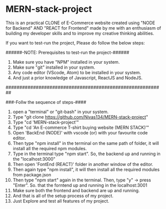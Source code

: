 # MERN-stack-project

This is an practical CLONE of E-Commerce website created using "NODE for Backend" AND "REACT for Frontend" made by me with an enthusiasm of building my developer skills and to improve my creative thinking abilities.

If you want to test-run the project, Please do follow the below steps:


######-NOTE: Prerequisites to test-run the project-######

1. Make sure you have "NPM" installed in your system.
2. Make sure "git" installed in your system. 
3. Any code editor (VScode, Atom) to be installed in your system.
4. And just a prior knowledge of Javascript, ReactJS and NodeJS.
	
##########################################################

###-Follw the sequence of steps-####

1) open a "terminal" or "git-bash" in your system. 
2) Type "git clone https://github.com/Nivas134/MERN-stack-project"
3) Type "cd 'MERN-stack-project'"
4) Type "cd 'An E-commerce T-shirt buying website (MERN STACK)'"
5) Open 'BackEnd (NODE)' with vscode (or) with your favourite code editor.
6) Then type "npm install" in the terminal on the same path of folder, it will install all the required npm modules.
7) Type in the terminal type "npm start". So, the backend up and running in the "localhost:3000"
8) Then open 'FontEnd (REACT)' folder in another window of the editor. 
9) Then again type "npm install", it will then install all the required modules from package.json
10) Then type "npm start" again in the terminal. Then, type "y" -> press "Enter". So. that the forntend up and running in the localhost:3001
11) Make sure both the frontend and backend are up and running. 
12) And that is all of the setup process of my project.
13) Just Explore and test all features of my project.
